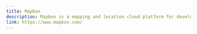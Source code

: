 ```yaml
---
title: Mapbox
description: Mapbox is a mapping and location cloud platform for developers, providing SDKs and APIs for real-time location integration.
link: https://www.mapbox.com/
---
```

